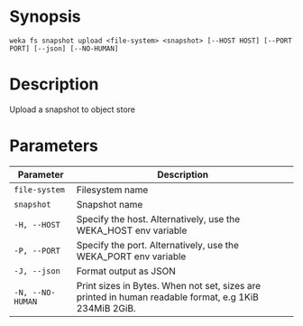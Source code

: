 # Synopsis

```weka fs snapshot upload <file-system> <snapshot> [--HOST HOST] [--PORT PORT] [--json] [--NO-HUMAN]```

# Description

Upload a snapshot to object store

# Parameters

| Parameter | Description |
| --------- | ----------- |
| `file-system` | Filesystem name |
| `snapshot` | Snapshot name |
| `-H, --HOST` | Specify the host. Alternatively, use the WEKA_HOST env variable |
| `-P, --PORT` | Specify the port. Alternatively, use the WEKA_PORT env variable |
| `-J, --json` | Format output as JSON |
| `-N, --NO-HUMAN` | Print sizes in Bytes. When not set, sizes are printed in human readable format, e.g 1KiB 234MiB 2GiB. |
